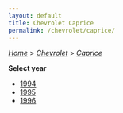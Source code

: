 ```yaml
---
layout: default
title: Chevrolet Caprice
permalink: /chevrolet/caprice/
---
```

[*Home*](/) > [*Chevrolet*](/chevrolet/) > [*Caprice*](/chevrolet/caprice/)

**Select year**

- [1994](/chevrolet/caprice/1994/)
- [1995](/chevrolet/caprice/1995/)
- [1996](/chevrolet/caprice/1996/)